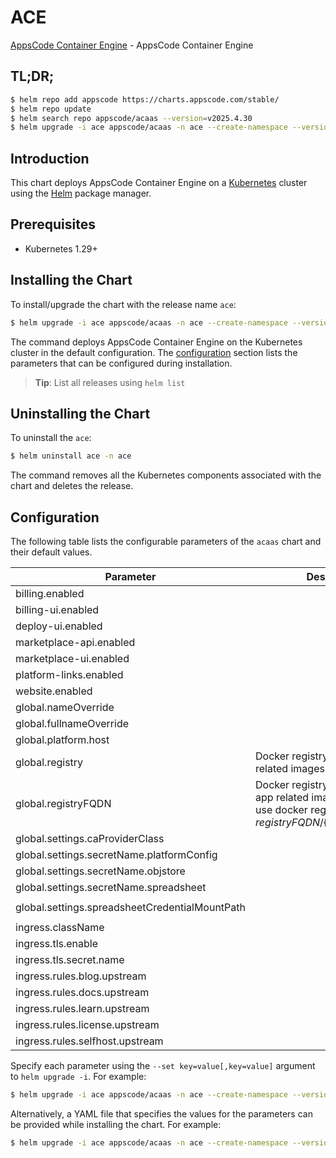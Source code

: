 # ACE

[AppsCode Container Engine](https://github.com/appscode-cloud) - AppsCode Container Engine

## TL;DR;

```bash
$ helm repo add appscode https://charts.appscode.com/stable/
$ helm repo update
$ helm search repo appscode/acaas --version=v2025.4.30
$ helm upgrade -i ace appscode/acaas -n ace --create-namespace --version=v2025.4.30
```

## Introduction

This chart deploys AppsCode Container Engine on a [Kubernetes](http://kubernetes.io) cluster using the [Helm](https://helm.sh) package manager.

## Prerequisites

- Kubernetes 1.29+

## Installing the Chart

To install/upgrade the chart with the release name `ace`:

```bash
$ helm upgrade -i ace appscode/acaas -n ace --create-namespace --version=v2025.4.30
```

The command deploys AppsCode Container Engine on the Kubernetes cluster in the default configuration. The [configuration](#configuration) section lists the parameters that can be configured during installation.

> **Tip**: List all releases using `helm list`

## Uninstalling the Chart

To uninstall the `ace`:

```bash
$ helm uninstall ace -n ace
```

The command removes all the Kubernetes components associated with the chart and deletes the release.

## Configuration

The following table lists the configurable parameters of the `acaas` chart and their default values.

|                   Parameter                    |                                                             Description                                                              |                   Default                    |
|------------------------------------------------|--------------------------------------------------------------------------------------------------------------------------------------|----------------------------------------------|
| billing.enabled                                |                                                                                                                                      | <code>false</code>                           |
| billing-ui.enabled                             |                                                                                                                                      | <code>false</code>                           |
| deploy-ui.enabled                              |                                                                                                                                      | <code>false</code>                           |
| marketplace-api.enabled                        |                                                                                                                                      | <code>false</code>                           |
| marketplace-ui.enabled                         |                                                                                                                                      | <code>false</code>                           |
| platform-links.enabled                         |                                                                                                                                      | <code>false</code>                           |
| website.enabled                                |                                                                                                                                      | <code>false</code>                           |
| global.nameOverride                            |                                                                                                                                      | <code>"ace"</code>                           |
| global.fullnameOverride                        |                                                                                                                                      | <code>""</code>                              |
| global.platform.host                           |                                                                                                                                      | <code>appscode.ninja</code>                  |
| global.registry                                | Docker registry used to pull app related images                                                                                      | <code>""</code>                              |
| global.registryFQDN                            | Docker registry fqdn used to pull app related images. Set this to use docker registry hosted at ${registryFQDN}/${registry}/${image} | <code>ghcr.io</code>                         |
| global.settings.caProviderClass                |                                                                                                                                      | <code>""</code>                              |
| global.settings.secretName.platformConfig      |                                                                                                                                      | <code>""</code>                              |
| global.settings.secretName.objstore            |                                                                                                                                      | <code>""</code>                              |
| global.settings.secretName.spreadsheet         |                                                                                                                                      | <code>""</code>                              |
| global.settings.spreadsheetCredentialMountPath |                                                                                                                                      | <code>"/data/marketplace-credentials"</code> |
| ingress.className                              |                                                                                                                                      | <code>"nginx-ace"</code>                     |
| ingress.tls.enable                             |                                                                                                                                      | <code>true</code>                            |
| ingress.tls.secret.name                        |                                                                                                                                      | <code>"ace-cert"</code>                      |
| ingress.rules.blog.upstream                    |                                                                                                                                      | <code>""</code>                              |
| ingress.rules.docs.upstream                    |                                                                                                                                      | <code>""</code>                              |
| ingress.rules.learn.upstream                   |                                                                                                                                      | <code>""</code>                              |
| ingress.rules.license.upstream                 |                                                                                                                                      | <code>""</code>                              |
| ingress.rules.selfhost.upstream                |                                                                                                                                      | <code>""</code>                              |


Specify each parameter using the `--set key=value[,key=value]` argument to `helm upgrade -i`. For example:

```bash
$ helm upgrade -i ace appscode/acaas -n ace --create-namespace --version=v2025.4.30 --set global.nameOverride="ace"
```

Alternatively, a YAML file that specifies the values for the parameters can be provided while
installing the chart. For example:

```bash
$ helm upgrade -i ace appscode/acaas -n ace --create-namespace --version=v2025.4.30 --values values.yaml
```

